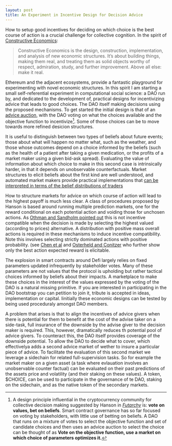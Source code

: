 ```yaml
---
layout: post
title: An Experiment in Incentive Design for Decision Advice
---
```


How to setup good incentives for deciding on which choice is the best course of action is a crucial challenge for collective cognition. In the spirit of 
[Constructive Economics](https://web.archive.org/web/20161229154937/http://aiecon.tumblr.com/post/489827144/what-is-constructive-economics):

>Constructive Economics is the design, construction, implementation, and analysis of new economic structures. It’s about building things, making them real, and treating them as solid objects worthy of respect, admiration, study, and further improvement. Above all else: make it real.

Ethereum and the adjacent ecosystems, provide a fantastic playground for experimenting with novel economic structures. In this spirit I am starting a small self-referential experiment in computational social science: a DAO run by, and dedicated to the development of, practical designs for incentivizing advice that leads to good choices. The DAO itself making decisions using the proposed mechanisms. To get started the initial design is that of an [advice auction](http://nikete.com/thesis.pdf), with the DAO voting on what the choices available and the objective function to incentivize[^bet_beliefs]. Some of those choices can be to move towards more refined desicion structures. 

It is useful to distinguish between two types of beliefs about future events; those about what will happen no matter what, such as the weather, and those whose outcomes depend on a choice informed by the beliefs (such as the health of a patient after taking a given medication, or the profits of a market maker using a given bid-ask spread). Evaluating the value of information about which choice to make in this second case is intrinsically harder, in that it depends on unobservable counterfactuals. 
Market structures to elicit beliefs about the first kind are well understood, and automated market makers provide practical implementations that [can be interpreted in terms of the belief distributions of traders](https://papers.nips.cc/paper/2012/file/41a60377ba920919939d83326ebee5a1-Paper.pdf)

How to structure markets for advice on which course of action will lead to the highest payoff is much less clear. A class of procedures proposed by Hanson is based around running multiple prediction markets, one for the reward conditional on each potential action and voiding those for unchosen actions. As [Othman and Sandholm pointed out](https://www.cs.cmu.edu/~sandholm/decision%20rules%20and%20decision%20markets.AAMAS10.pdf) this is not incentive compatible when the decision is made by selecting the highest valued (according to prices) alternative. A distribution with positive mass overall actions is required in these mechanisms to induce incentive compatibility. Note this involves selecting strictly dominated actions with positive probability. (see [Chen et al](https://www.microsoft.com/en-us/research/wp-content/uploads/2016/04/TEAC-final1.pdf) and [Osterheld and Conitzer](https://users.cs.duke.edu/~conitzer/decisionWINE20.pdf) who further show only the best action expected reward is elicitable. 

The explosion in smart contracts around Defi largely relies on fixed parameters updated infrequently by stakeholder votes. Many of these parameters are not values that the protocol is upholding but rather tactical choices informed by beliefs about their impacts. A marketplace to make these choices in the interest of the values expressed by the voting of the DAO is a natural missing primitive.
If you are interested in participating in the DAO bootstrap you can petition to join it, tribute is accepted in ideas, implementation or capital.  Iinitially these economic designs can be tested by being used proceduraly amongst DAO members. 

A problem that arises is that to align the incentives of advice givers when there is potential for them to benefit at the cost of the advise taker on a side-task, full insurance of the downside by the advise giver to the decision maker is required. This, however, dramatically reduces th potential pool of advice givers. To counteract this, the DAO itself provides  coverage of the  downside potential. To allow the DAO to decide what to cover, which effectivelya adds a second advice market of wether to insure a particular piece of advice. To facilitate the evaluation of this second market we leverage a sidechain for related full-supervision tasks. So for example the market maker on a given asset (a task where evlauation involves an unobservable counter factual) can be evaluated on their past predictions of the assets price and volatility (and their staking on these values). 
A token, $CHOICE,  can be used to participate in the governance of te DAO, staking on the sidechain, and as the native token of the secondary markets. 



[^bet_beliefs]: A design principle influential in the cryptocurrency community for collective decision making suggested by Hanson in *[Futarchy](http://mason.gmu.edu/~rhanson/futarchy.html)* is: **vote on values, bet on beliefs**. Smart contract governance has so far focused on voting by stakeholders, with little use of betting on beliefs. A DAO that runs on a mixture of votes to select the objective function and set of candidate choices and then uses an advice auction to select the choice can be thought of as  **Vote on the objective function, use a market on which choice of parameters optimizes it.**


